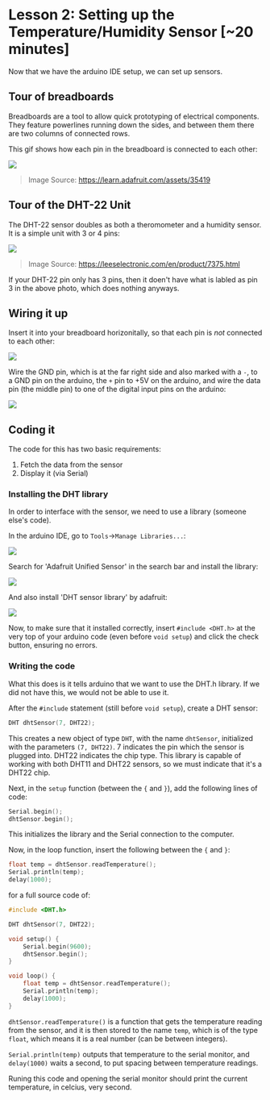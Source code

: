 # Lesson 2: Setting up the Temperature/Humidity Sensor [~20 minutes]

Now that we have the arduino IDE setup, we can set up sensors. 

## Tour of breadboards

Breadboards are a tool to allow quick prototyping of electrical components.
They feature powerlines running down the sides, and between them there are
two columns of connected rows.

This gif shows how each pin in the breadboard is connected to each other:

![](BreadBoard.gif)
> Image Source: https://learn.adafruit.com/assets/35419

## Tour of the DHT-22 Unit


The DHT-22 sensor doubles as both a theromometer and a humidity sensor.
It is a simple unit with 3 or 4 pins:

![](DHT22.jpg)
> Image Source: https://leeselectronic.com/en/product/7375.html

If your DHT-22 pin only has 3 pins, then it doen't have what is labled as
pin 3 in the above photo, which does nothing anyways. 

## Wiring it up

Insert it into your breadboard horizonitally, so that each pin is *not* 
connected to each other:

![](DHT22BB.jpg)

Wire the GND pin, which is at the far right side and also marked 
with a `-`, to a GND pin on the arduino, the `+` pin to +5V on the arduino,
and wire the data pin (the middle pin) to one of the digital input pins
on the arduino:

![](DHT22-wired.jpg)

## Coding it

The code for this has two basic requirements:

1. Fetch the data from the sensor
2. Display it (via Serial)

### Installing the DHT library

In order to interface with the sensor, we need to use a library
(someone else's code). 

In the arduino IDE, go to `Tools`->`Manage Libraries...`:

![](ManageLibs.png)

Search for 'Adafruit Unified Sensor' in the search bar and install the library:

![](AdafruitUnified.png)

And also install 'DHT sensor library' by adafruit:

![](DHTLib.png)

Now, to make sure that it installed correctly, insert `#include <DHT.h>`
at the very top of your arduino code (even before `void setup`) and 
click the check button, ensuring no errors.

### Writing the code

What this does is it tells arduino that we want to use the DHT.h library.
If we did not have this, we would not be able to use it.

After the `#include` statement (still before `void setup`), create a DHT sensor:

```C++
DHT dhtSensor(7, DHT22);
```

This creates a new object of type `DHT`, with the name `dhtSensor`, initialized with
the parameters `(7, DHT22)`. 7 indicates the pin which the sensor is plugged into.
DHT22 indicates the chip type. This library is capable of working with both DHT11
and DHT22 sensors, so we must indicate that it's a DHT22 chip.

Next, in the `setup` function (between the `{` and `}`), add the following lines of code:

```C++
Serial.begin();
dhtSensor.begin();
```

This initializes the library and the Serial connection to the computer.

Now, in the loop function, insert the following between the `{` and `}`:

```C++
float temp = dhtSensor.readTemperature();
Serial.println(temp);
delay(1000);
```

for a full source code of:

```C++
#include <DHT.h>

DHT dhtSensor(7, DHT22);

void setup() {
    Serial.begin(9600);
    dhtSensor.begin();
}

void loop() {
    float temp = dhtSensor.readTemperature();
    Serial.println(temp);
    delay(1000);
}
```

`dhtSensor.readTemperature()` is a function that gets the
temperature reading from the sensor, and it is then stored to
the name `temp`, which is of the type `float`, which means 
it is a real number (can be between integers).

`Serial.println(temp)` outputs that temperature to the serial monitor,
and `delay(1000)` waits a second, to put spacing between temperature readings.

Runing this code and opening the serial monitor should print the current temperature,
in celcius, very second.
